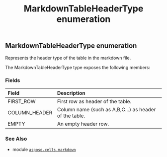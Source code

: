 ﻿---
title: MarkdownTableHeaderType enumeration
second_title: Aspose.Cells for Python via .NET API References
description: 
type: docs
weight: 10
url: /aspose.cells.markdown/markdowntableheadertype/
is_root: false
---

## MarkdownTableHeaderType enumeration

Represents the header type of the table in the markdown file.



The MarkdownTableHeaderType type exposes the following members:

### Fields
| Field | Description |
| :- | :- |
| FIRST_ROW | First row as header of the table. |
| COLUMN_HEADER | Column name (such as A,B,C...) as header of the table. |
| EMPTY | An empty header row. |



### See Also
* module [`aspose.cells.markdown`](..)
